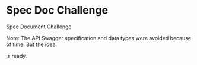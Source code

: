 # Spec Doc Challenge

Spec Document Challenge

Note: The API Swagger specification and data types were avoided because of time. But the idea

is ready.

